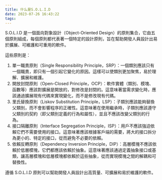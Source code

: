 ```yaml
---
title: 什么是S.O.L.I.D
date: 2023-07-26 16:43:22
tags:
---
```


S.O.L.I.D 是一個面向對象設計（Object-Oriented Design）的原則集合，它由五個原則組成，每個原則都代表著一個特定的設計原則，旨在幫助開發人員設計出易於擴展、可維護和可重用的軟件。

<!-- more -->

這些原則是：

1. 單一職責原則（Single Responsibility Principle，SRP）：一個類別應該只有一個職責，即只有一個引起它變化的原因。這樣可以使類別更加聚焦，易於理解、擴展和維護。
2. 開放封閉原則（Open-Closed Principle，OCP）：軟件實體（類別、模塊、函數等）應該對擴展是開放的，對修改是封閉的。這意味著當需求變化時，應該通過擴展現有代碼來實現變化，而不是修改現有代碼。
3. 里氏替換原則（Liskov Substitution Principle，LSP）：子類別應該能夠替換父類別，而不會影響程序的正確性。這意味著在使用繼承時，子類別應該遵守父類別的契約（即父類別定義的行為和屬性），並且不應該改變父類別的行為。
4. 接口隔離原則（Interface Segregation Principle，ISP）：用戶不應該強迫依賴它們不需要使用的接口。這意味著應該根據客戶端的需要，將大的接口拆分為更小的、特定的接口，從而避免不必要的依賴。
5. 依賴反轉原則（Dependency Inversion Principle，DIP）：高層模塊不應該依賴於低層模塊，它們都應該依賴於抽象。這意味著應該通過定義抽象接口或基類，讓高層模塊和低層模塊都依賴於這些抽象，從而實現模塊之間的解耦和可替換性。

遵循 S.O.L.I.D 原則可以幫助開發人員設計出高質量、可擴展和易於維護的軟件。
